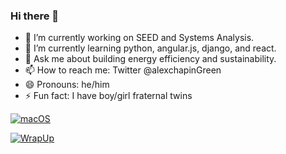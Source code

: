 ### Hi there 👋

- 🔭 I’m currently working on SEED and Systems Analysis.
- 🌱 I’m currently learning python, angular.js, django, and react.
- 💬 Ask me about building energy efficiency and sustainability.
- 📫 How to reach me: Twitter @alexchapinGreen
- 😄 Pronouns: he/him
- ⚡ Fun fact: I have boy/girl fraternal twins

[![macOS](https://svgshare.com/i/ZjP.svg)](https://svgshare.com/i/ZjP.svg)

[![WrapUp](https://api.githubtrends.io/user/svg/anchapin/repos?time_range=one_year&loc_metric=changed&theme=dark)](https://api.githubtrends.io/user/svg/anchapin/repos?time_range=one_year&loc_metric=changed&theme=dark)

<!--
**anchapin/anchapin** is a ✨ _special_ ✨ repository because its `README.md` (this file) appears on your GitHub profile.

Here are some ideas to get you started:

- 🔭 I’m currently working on ...
- 🌱 I’m currently learning ...
- 👯 I’m looking to collaborate on ...
- 🤔 I’m looking for help with ...
- 💬 Ask me about ...
- 📫 How to reach me: ...
- 😄 Pronouns: ...
- ⚡ Fun fact: ...
-->
